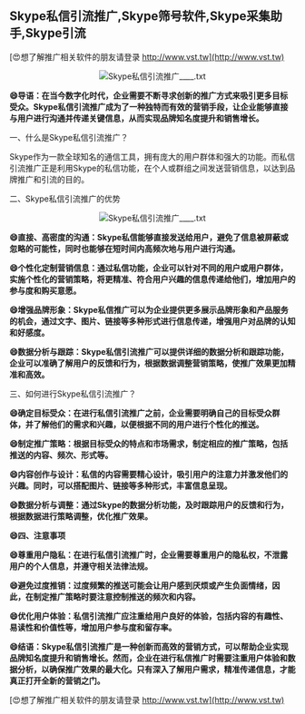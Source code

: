 ## **Skype私信引流推广,Skype筛号软件,Skype采集助手,Skype引流**

[😍想了解推广相关软件的朋友请登录 http://www.vst.tw](http://www.vst.tw)

 <center><img src="https://vst.tw/MP4/tuiguang/png/3.png" alt="Skype私信引流推广____.txt"></center>

**😄导语：在当今数字化时代，企业需要不断寻求创新的推广方式来吸引更多目标受众。Skype私信引流推广成为了一种独特而有效的营销手段，让企业能够直接与用户进行沟通并传递关键信息，从而实现品牌知名度提升和销售增长。**

一、什么是Skype私信引流推广？

Skype作为一款全球知名的通信工具，拥有庞大的用户群体和强大的功能。而私信引流推广正是利用Skype的私信功能，在个人或群组之间发送营销信息，以达到品牌推广和引流的目的。

二、Skype私信引流推广的优势

 <center><img src="https://vst.tw/MP4/tuiguang/png/2.png" alt="Skype私信引流推广____.txt"></center>

**😄直接、高密度的沟通：Skype私信能够直接发送给用户，避免了信息被屏蔽或忽略的可能性，同时也能够在短时间内高频次地与用户进行沟通。**

**😄个性化定制营销信息：通过私信功能，企业可以针对不同的用户或用户群体，实施个性化的营销策略，将更精准、符合用户兴趣的信息传递给他们，增加用户的参与度和购买意愿。**

**😄增强品牌形象：Skype私信推广可以为企业提供更多展示品牌形象和产品服务的机会，通过文字、图片、链接等多种形式进行信息传递，增强用户对品牌的认知和好感度。**

**😄数据分析与跟踪：Skype私信引流推广可以提供详细的数据分析和跟踪功能，企业可以准确了解用户的反馈和行为，根据数据调整营销策略，使推广效果更加精准和高效。**

三、如何进行Skype私信引流推广？

**😄确定目标受众：在进行私信引流推广之前，企业需要明确自己的目标受众群体，并了解他们的需求和兴趣，以便根据不同的用户进行个性化的推送。**

**😄制定推广策略：根据目标受众的特点和市场需求，制定相应的推广策略，包括推送的内容、频次、形式等。**

**😄内容创作与设计：私信的内容需要精心设计，吸引用户的注意力并激发他们的兴趣。同时，可以搭配图片、链接等多种形式，丰富信息呈现。**

**😄数据分析与调整：通过Skype的数据分析功能，及时跟踪用户的反馈和行为，根据数据进行策略调整，优化推广效果。**

**😄四、注意事项**

**😄尊重用户隐私：在进行私信引流推广时，企业需要尊重用户的隐私权，不泄露用户的个人信息，并遵守相关法律法规。**

**😄避免过度推销：过度频繁的推送可能会让用户感到厌烦或产生负面情绪，因此，在制定推广策略时要注意控制推送的频次和内容。**

**😄优化用户体验：私信引流推广应注重给用户良好的体验，包括内容的有趣性、易读性和价值性等，增加用户参与度和留存率。**

**😄结语：Skype私信引流推广是一种创新而高效的营销方式，可以帮助企业实现品牌知名度提升和销售增长。然而，企业在进行私信推广时需要注重用户体验和数据分析，以确保推广效果的最大化。只有深入了解用户需求，精准传递信息，才能真正打开全新的营销之门。**

[😍想了解推广相关软件的朋友请登录 http://www.vst.tw](http://www.vst.tw)



